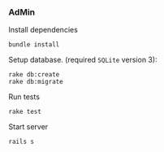 ### AdMin

Install dependencies

```
bundle install
```

Setup database. (required  `SQLite` version 3):

```
rake db:create
rake db:migrate
```

Run tests

```
rake test
```

Start server

```
rails s
```
